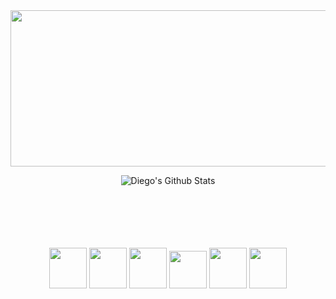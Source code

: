 <div align="center">

   <img src="https://i.pinimg.com/originals/70/8b/93/708b93095802197d5b91840040e5dcb4.gif" width="600" height="250">

</div>

<div align="center">

![Diego's Github Stats](https://github-readme-stats.vercel.app/api?username=diego5896&show_icons=true&theme=radical)
  
</div>

<br>
<br>
<br>
<br>
<br>
<div align="center">
        <img src="https://upload.wikimedia.org/wikipedia/commons/0/0a/Python.svg" width="60" height="65" al>
        <img src="https://upload.wikimedia.org/wikipedia/commons/3/35/Tux.svg" width="60" height="65" al>
        <img src="https://upload.wikimedia.org/wikipedia/commons/9/9f/Vimlogo.svg" width="60" height="65" al>
        <img src="https://cdn.worldvectorlogo.com/logos/visual-studio-code-1.svg" width="60" height="60" al>
        <img src="https://upload.wikimedia.org/wikipedia/commons/3/3f/Git_icon.svg" width="60" height="65" al>
        <img src="https://cdn.worldvectorlogo.com/logos/vagrant.svg" width="60" height="65" al>
</div>
